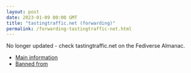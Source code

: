 ```yaml
---
layout: post
date: 2023-01-09 00:00 GMT
title: "tastingtraffic.net (forwarding)"
permalink: /forwarding-tastingtraffic-net.html
---
```


No longer updated - check tastingtraffic.net on the Fediverse Almanac.

* [Main information](https://www.fediversealmanac.com/api/v1/instances/tastingtraffic.net)
* [Banned from](https://www.fediversealmanac.com/api/v1/instances/tastingtraffic.net/banned_from)

